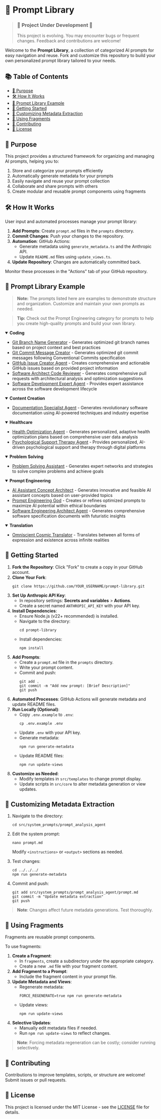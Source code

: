 # 🧠 Prompt Library

> ### 🚧 **Project Under Development** 🚧
> 
> This project is evolving. You may encounter bugs or frequent changes. Feedback and contributions are welcome!

Welcome to the **Prompt Library**, a collection of categorized AI prompts for easy navigation and reuse. Fork and customize this repository to build your own personalized prompt library tailored to your needs.

## 📚 Table of Contents

<!-- START doctoc generated TOC please keep comment here to allow auto update -->
<!-- DON'T EDIT THIS SECTION, INSTEAD RE-RUN doctoc TO UPDATE -->

- [🎯 Purpose](#-purpose)
- [🛠️ How It Works](#-how-it-works)
- [📂 Prompt Library Example](#-prompt-library-example)
- [🚀 Getting Started](#-getting-started)
- [🔧 Customizing Metadata Extraction](#-customizing-metadata-extraction)
- [🧩 Using Fragments](#-using-fragments)
- [📝 Contributing](#-contributing)
- [📄 License](#-license)

<!-- END doctoc generated TOC please keep comment here to allow auto update -->

## 🎯 Purpose

This project provides a structured framework for organizing and managing AI prompts, helping you to:

1. Store and categorize your prompts efficiently
2. Automatically generate metadata for your prompts
3. Easily navigate and reuse your prompt collection
4. Collaborate and share prompts with others
5. Create modular and reusable prompt components using fragments

## 🛠️ How It Works

User input and automated processes manage your prompt library:

1. **Add Prompts**: Create `prompt.md` files in the `prompts` directory.
2. **Commit Changes**: Push your changes to the repository.
3. **Automation**: GitHub Actions:
   - Generate metadata using `generate_metadata.ts` and the Anthropic API.
   - Update `README.md` files using `update_views.ts`.
4. **Update Repository**: Changes are automatically committed back.

Monitor these processes in the "Actions" tab of your GitHub repository.

## 📂 Prompt Library Example

> **Note:** The prompts listed here are examples to demonstrate structure and organization. Customize and maintain your own prompts as needed.

> **Tip:** Check out the Prompt Engineering category for prompts to help you create high-quality prompts and build your own library.
<details open>
<summary><strong>Coding</strong></summary>

- [Git Branch Name Generator](prompts/git_branch_name_generator/README.md) - Generates optimized git branch names based on project context and best practices
- [Git Commit Message Creator](prompts/git_commit_message_agent/README.md) - Generates optimized git commit messages following Conventional Commits specification
- [GitHub Issue Creator Agent](prompts/github_issue_creator_agent/README.md) - Creates comprehensive and actionable GitHub issues based on provided project information
- [Software Architect Code Reviewer](prompts/software_architect_code_reviewer/README.md) - Generates comprehensive pull requests with architectural analysis and optimization suggestions
- [Software Development Expert Agent](prompts/software_development_agent/README.md) - Provides expert assistance across the software development lifecycle

</details>
<details open>
<summary><strong>Content Creation</strong></summary>

- [Documentation Specialist Agent](prompts/documentation_specialist_agent/README.md) - Generates revolutionary software documentation using AI-powered techniques and industry expertise

</details>
<details open>
<summary><strong>Healthcare</strong></summary>

- [Health Optimization Agent](prompts/health_optimization_agent/README.md) - Generates personalized, adaptive health optimization plans based on comprehensive user data analysis
- [Psychological Support Therapy Agent](prompts/psychological_support_agent/README.md) - Provides personalized, AI-driven psychological support and therapy through digital platforms

</details>
<details open>
<summary><strong>Problem Solving</strong></summary>

- [Problem Solving Assistant](prompts/problem_solving_agent/README.md) - Generates expert networks and strategies to solve complex problems and achieve goals

</details>
<details open>
<summary><strong>Prompt Engineering</strong></summary>

- [AI Assistant Concept Architect](prompts/ai_assistant_concept_architect/README.md) - Generates innovative and feasible AI assistant concepts based on user-provided topics
- [Prompt Engineering God](prompts/prompt_engineering_agent/README.md) - Creates or refines optimized prompts to maximize AI potential within ethical boundaries
- [Software Engineering Architect Agent](prompts/software_engineering_architect/README.md) - Generates comprehensive software specification documents with futuristic insights

</details>
<details open>
<summary><strong>Translation</strong></summary>

- [Omniscient Cosmic Translator](prompts/cosmic_translator_agent/README.md) - Translates between all forms of expression and existence across infinite realities

</details>

## 🚀 Getting Started

1. **Fork the Repository**: Click "Fork" to create a copy in your GitHub account.
2. **Clone Your Fork**:
   ```
   git clone https://github.com/YOUR_USERNAME/prompt-library.git
   ```
3. **Set Up Anthropic API Key**:
   - In repository settings: **Secrets and variables** > **Actions**.
   - Create a secret named `ANTHROPIC_API_KEY` with your API key.
4. **Install Dependencies**:
   - Ensure Node.js (v22+ recommended) is installed.
   - Navigate to the directory:
      ```
      cd prompt-library
      ```
   - Install dependencies:
     ```
     npm install
     ```
5. **Add Prompts**:
   - Create a `prompt.md` file in the `prompts` directory.
   - Write your prompt content.
   - Commit and push:
     ```
     git add .
     git commit -m "Add new prompt: [Brief Description]"
     git push
     ```
6. **Automated Processes**: GitHub Actions will generate metadata and update README files.
7. **Run Locally (Optional)**:
   - Copy `.env.example` to `.env`:
     ```
     cp .env.example .env
     ```
   - Update `.env` with your API key.
   - Generate metadata:
     ```
     npm run generate-metadata
     ```
   - Update README files:
     ```
     npm run update-views
     ```
8. **Customize as Needed**:
   - Modify templates in `src/templates` to change prompt display.
   - Update scripts in `src/core` to alter metadata generation or view updates.

## 🔧 Customizing Metadata Extraction

1. Navigate to the directory:
   ```
   cd src/system_prompts/prompt_analysis_agent
   ```

2. Edit the system prompt:
   ```
   nano prompt.md
   ```
   Modify `<instructions>` or `<output>` sections as needed.

3. Test changes:
   ```
   cd ../../../
   npm run generate-metadata
   ```

4. Commit and push:
   ```
   git add src/system_prompts/prompt_analysis_agent/prompt.md
   git commit -m "Update metadata extraction"
   git push
   ```

> **Note**: Changes affect future metadata generations. Test thoroughly.

## 🧩 Using Fragments

Fragments are reusable prompt components.

To use fragments:

1. **Create a Fragment**:
   - In `fragments`, create a subdirectory under the appropriate category.
   - Create a new `.md` file with your fragment content.
2. **Add Fragment to a Prompt**:
   - Include the fragment content in your prompt file.
3. **Update Metadata and Views**:
   - Regenerate metadata:
     ```
     FORCE_REGENERATE=true npm run generate-metadata
     ```
   - Update views:
     ```
     npm run update-views
     ```
4. **Selective Updates**:
   - Manually edit metadata files if needed.
   - Run `npm run update-views` to reflect changes.

> **Note**: Forcing metadata regeneration can be costly; consider running selectively.

## 📝 Contributing

Contributions to improve templates, scripts, or structure are welcome! Submit issues or pull requests.

## 📄 License

This project is licensed under the MIT License - see the [LICENSE](LICENSE.md) file for details.
